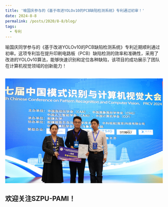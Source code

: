 ```yaml
---
title: '喻国庆参与的《基于改进YOLOv10的PCB缺陷检测系统》专利通过初审！'
date: 2024-8-8
permalink: /posts/2020/8-8/blog/
tags:
  - 专利
---
```


喻国庆同学参与的《基于改进YOLOv10的PCB缺陷检测系统》专利近期顺利通过初审。这项专利旨在提升印刷电路板（PCB）缺陷检测的效率和准确性，采用了改进的YOLOv10算法，能够快速识别和定位各种缺陷，该项目的成功展示了团队在计算机视觉领域的创新能力！

<br/><img src='/resources/prcv.jpg'>



欢迎关注SZPU-PAMI！
------
